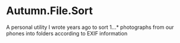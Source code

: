 # Autumn.File.Sort
A personal utility I wrote years ago to sort 1...* photographs from our phones into folders according to EXIF information
